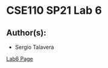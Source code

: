 # CSE110 SP21 Lab 6

## Author(s):
- Sergio Talavera

[Lab6 Page](https://stalaver.github.io/Lab6/)
